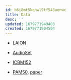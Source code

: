 ```yaml
---
id: b6i8mt5kqnwl9tf543uenwc
title: Data
desc: ''
updated: 1679771949403
created: 1679771904504
---
```


- [LAION](https://laion.ai/)

- [AudioSet](https://research.google.com/audioset/download.html)

- [ICBM152](https://www.mcgill.ca/bic/software/tools-data-analysis/anatomical-mri/atlases/icbm152-non-linear)

- [PAM50](https://spinalcordtoolbox.com/overview/concepts/pam50.html), [paper](https://doi.org/10.1016/j.neuroimage.2017.10.041)
